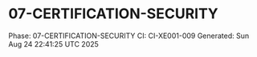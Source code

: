 # 07-CERTIFICATION-SECURITY
Phase: 07-CERTIFICATION-SECURITY
CI: CI-XE001-009
Generated: Sun Aug 24 22:41:25 UTC 2025
